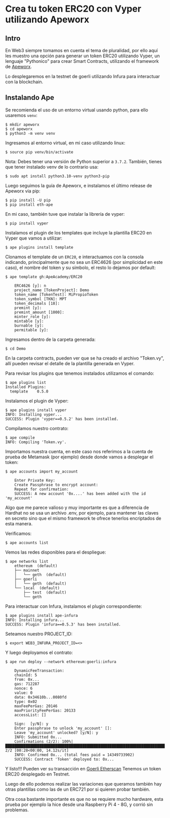 # Crea tu token ERC20 con Vyper utilizando Apeworx

## Intro

En Web3 siempre tomamos en cuenta el tema de pluralidad, por ello aquí les muestro una opción para generar un token ERC20 utilizando Vyper, un lenguaje "Pythonico" para crear Smart Contracts, utilizando el framework de [Apeworx](https://www.apeworx.io/).

Lo desplegaremos en la testnet de goerli utilizando Infura para interactuar con la blockchain.

## Instalando Ape

Se  recomienda el uso de un entorno virtual usando python, para ello usaremos ``venv``:

    $ mkdir apeworx
    $ cd apeworx
    $ python3 -m venv venv

Ingresamos al entorno virtual, en mi caso utilizando linux:

    $ source pip venv/bin/activate

Nota: Debes tener una versión de Python superior a ``3.7.2``. También, tienes que tener instalado venv de lo contrario usa:

    $ sudo apt install python3.10-venv python3-pip

Luego seguimos la guía de Apeworx, e instalamos el último release de Apeworx via pip:

    $ pip install -U pip
    $ pip install eth-ape

En mi caso, también tuve que instalar la librería de vyper:

    $ pip install vyper

Instalamos el plugin de los templates que incluye la plantilla ERC20 en Vyper que vamos a utilizar:

    $ ape plugins install template

Clonamos el template de un ``ERC20``, e interactuamos con la consola indicando, principalmente que no sea un ERC4626 (por simplicidad en este caso), el nombre del token y su símbolo, el resto lo dejamos por default:
 
    $ ape template gh:ApeAcademy/ERC20

        ERC4626 [y]: n
        project_name [TokenProject]: Demo
        token_name [TokenTest]: MiPropioToken
        token_symbol [TKN]: MPT
        token_decimals [18]: 
        premint [y]: 
        premint_amount [1000]: 
        minter_role [y]: 
        mintable [y]: 
        burnable [y]: 
        permitable [y]: 

Ingresamos dentro de la carpeta generada:

    $ cd Demo

En la carpeta contracts, pueden ver que se ha creado el archivo "Token.vy", allí pueden revisar el detalle de la plantilla generada en Vyper.

Para revisar los plugins que tenemos instalados utilizamos el comando:

    $ ape plugins list
    Installed Plugins:
      template    0.5.0

Instalamos el plugin de Vyper:

    $ ape plugins install vyper
    INFO: Installing vyper...
    SUCCESS: Plugin 'vyper==0.5.2' has been installed.

Compilamos nuestro contrato:

    $ ape compile
    INFO: Compiling 'Token.vy'.

Importamos nuestra cuenta, en este caso nos referimos a la cuenta de prueba de Metamask (por ejemplo) desde donde vamos a desplegar el token:

    $ ape accounts import my_account

        Enter Private Key: 
        Create Passphrase to encrypt account: 
        Repeat for confirmation: 
        SUCCESS: A new account '0x....' has been added with the id 'my_account'

Algo que me parece valioso y muy importante es que a diferencia de Hardhat no se usa un archivo .env, por ejemplo, para mantener las claves en secreto sino que el mismo framework te ofrece tenerlos encriptados de esta manera.

Verificamos:

    $ ape accounts list

Vemos las redes disponibles para el despliegue:

    $ ape networks list
        ethereum  (default)
        ├── mainnet
        │   └── geth  (default)
        ├── goerli
        │   └── geth  (default)
        └── local  (default)
            ├── test  (default)
            └── geth

Para interactuar con Infura, instalamos el plugin correspondiente:

    $ ape plugins install ape-infura
    INFO: Installing infura...
    SUCCESS: Plugin 'infura==0.5.3' has been installed.

Seteamos nuestro PROJECT_ID:

    $ export WEB3_INFURA_PROJECT_ID=<>

Y luego deployamos el contrato:

    $ ape run deploy --network ethereum:goerli:infura

        DynamicFeeTransaction:
        chainId: 5
        from: 0x...
        gas: 712287
        nonce: 6
        value: 0
        data: 0x34610b...0080fd
        type: 0x02
        maxFeePerGas: 20146
        maxPriorityFeePerGas: 20133
        accessList: []

        Sign:  [y/N]: y
        Enter passphrase to unlock 'my_account' []: 
        Leave 'my_account' unlocked? [y/N]: y
        INFO: Submitted 0x...
        Confirmations (2/2): 100%|████████████████████████████████████████████████████████████████████████████████████████████████████████████████████████| 2/2 [00:28<00:00, 14.12s/it]
        INFO: Confirmed 0x... (total fees paid = 14349733902)
        SUCCESS: Contract 'Token' deployed to: 0x...

Y listo!!! Pueden ver su transacción en [Goerli Etherscan](https://goerli.etherscan.io/) Tenemos un token ERC20 desplegado en Testnet.

Luego de ello podemos realizar las variaciones que queramos también hay otras plantillas como las de un ERC721 por si quieren probar también.

Otra cosa bastante importante es que no se requiere mucho hardware, esta prueba por ejemplo la hice desde una Raspberry Pi 4 - 8G, y corrió sin problemas.